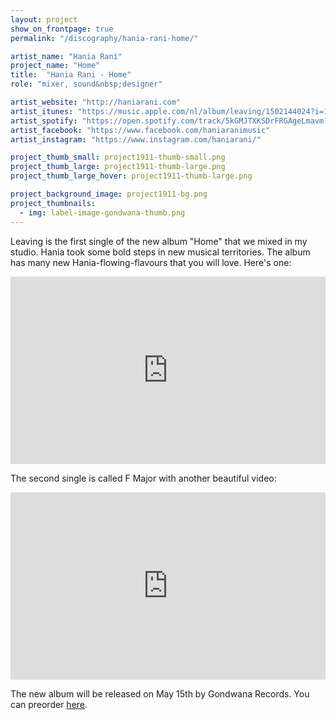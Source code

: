 ```yaml
---
layout: project
show_on_frontpage: true
permalink: "/discography/hania-rani-home/"

artist_name: "Hania Rani"
project_name: "Home"
title:  "Hania Rani - Home"
role: "mixer, sound&nbsp;designer"

artist_website: "http://haniarani.com"
artist_itunes: "https://music.apple.com/nl/album/leaving/1502144024?i=1502144025&l=en"
artist_spotify: "https://open.spotify.com/track/5kGMJTXKSDrFRGAgeLmavm?si=jMEM25wKQBiV_p4gkMW89Q"
artist_facebook: "https://www.facebook.com/haniaranimusic"
artist_instagram: "https://www.instagram.com/haniarani/"

project_thumb_small: project1911-thumb-small.png
project_thumb_large: project1911-thumb-large.png
project_thumb_large_hover: project1911-thumb-large.png

project_background_image: project1911-bg.png
project_thumbnails:
  - img: label-image-gondwana-thumb.png
---
```


Leaving is the first single of the new album "Home" that we mixed in my studio. Hania took some bold steps in new musical territories. The album has many new Hania-flowing-flavours that you will love. Here's one:

<iframe width="100%" height="300" src="https://www.youtube.com/embed/E_5vYiLLh8k?rel=0" frameborder="0" allow="accelerometer; autoplay; encrypted-media; gyroscope; picture-in-picture" allowfullscreen></iframe>

The second single is called F Major with another beautiful video:

<iframe width="100%" height="300" src="https://www.youtube.com/embed/bB34_eLCLKo?rel=0" frameborder="0" allow="accelerometer; autoplay; encrypted-media; gyroscope; picture-in-picture" allowfullscreen></iframe>

The new album will be released on May 15th by Gondwana Records. You can preorder [here](https://lnk.to/haniaranihome).

